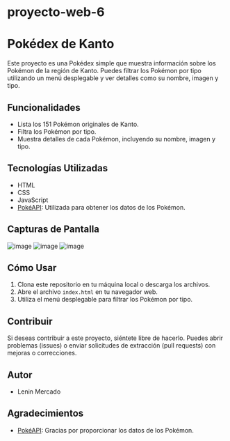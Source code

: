 # proyecto-web-6
# Pokédex de Kanto

Este proyecto es una Pokédex simple que muestra información sobre los Pokémon de la región de Kanto. Puedes filtrar los Pokémon por tipo utilizando un menú desplegable y ver detalles como su nombre, imagen y tipo.

## Funcionalidades

- Lista los 151 Pokémon originales de Kanto.
- Filtra los Pokémon por tipo.
- Muestra detalles de cada Pokémon, incluyendo su nombre, imagen y tipo.

## Tecnologías Utilizadas

- HTML
- CSS
- JavaScript
- [PokéAPI](https://pokeapi.co/): Utilizada para obtener los datos de los Pokémon.

## Capturas de Pantalla

![image](https://github.com/leninmercado/proyecto-web-6/assets/145501901/072669ed-48b4-493c-9bc7-62516e24c3a6)
![image](https://github.com/leninmercado/proyecto-web-6/assets/145501901/abb0d694-11cb-4577-85fe-e8d01d0c911b)
![image](https://github.com/leninmercado/proyecto-web-6/assets/145501901/a4b2aeeb-fb88-456c-9b5e-cf58a21dfa38)


## Cómo Usar

1. Clona este repositorio en tu máquina local o descarga los archivos.
2. Abre el archivo `index.html` en tu navegador web.
3. Utiliza el menú desplegable para filtrar los Pokémon por tipo.

## Contribuir

Si deseas contribuir a este proyecto, siéntete libre de hacerlo. Puedes abrir problemas (issues) o enviar solicitudes de extracción (pull requests) con mejoras o correcciones.

## Autor

- Lenin Mercado

## Agradecimientos

- [PokéAPI](https://pokeapi.co/): Gracias por proporcionar los datos de los Pokémon.
